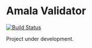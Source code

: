 # Amala Validator

[![Build Status](https://travis-ci.com/amalatechnology/amala-validator.svg?branch=master)](https://travis-ci.com/amalatechnology/amala-validator)

Project under development.